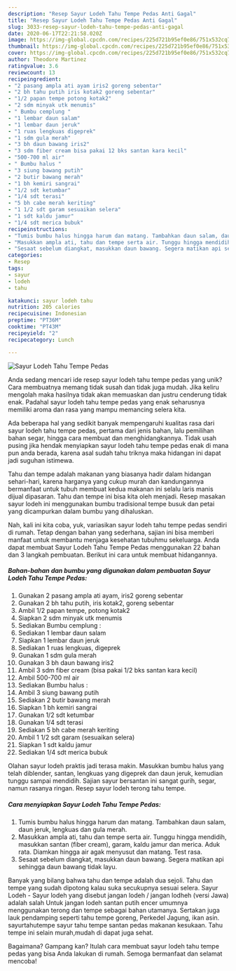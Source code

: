 ```yaml
---
description: "Resep Sayur Lodeh Tahu Tempe Pedas Anti Gagal"
title: "Resep Sayur Lodeh Tahu Tempe Pedas Anti Gagal"
slug: 3033-resep-sayur-lodeh-tahu-tempe-pedas-anti-gagal
date: 2020-06-17T22:21:58.020Z
image: https://img-global.cpcdn.com/recipes/225d721b95ef0e86/751x532cq70/sayur-lodeh-tahu-tempe-pedas-foto-resep-utama.jpg
thumbnail: https://img-global.cpcdn.com/recipes/225d721b95ef0e86/751x532cq70/sayur-lodeh-tahu-tempe-pedas-foto-resep-utama.jpg
cover: https://img-global.cpcdn.com/recipes/225d721b95ef0e86/751x532cq70/sayur-lodeh-tahu-tempe-pedas-foto-resep-utama.jpg
author: Theodore Martinez
ratingvalue: 3.6
reviewcount: 13
recipeingredient:
- "2 pasang ampla ati ayam iris2 goreng sebentar"
- "2 bh tahu putih iris kotak2 goreng sebentar"
- "1/2 papan tempe potong kotak2"
- "2 sdm minyak utk menumis"
- " Bumbu cemplung "
- "1 lembar daun salam"
- "1 lembar daun jeruk"
- "1 ruas lengkuas digeprek"
- "1 sdm gula merah"
- "3 bh daun bawang iris2"
- "3 sdm fiber cream bisa pakai 12 bks santan kara kecil"
- "500-700 ml air"
- " Bumbu halus "
- "3 siung bawang putih"
- "2 butir bawang merah"
- "1 bh kemiri sangrai"
- "1/2 sdt ketumbar"
- "1/4 sdt terasi"
- "5 bh cabe merah keriting"
- "1 1/2 sdt garam sesuaikan selera"
- "1 sdt kaldu jamur"
- "1/4 sdt merica bubuk"
recipeinstructions:
- "Tumis bumbu halus hingga harum dan matang. Tambahkan daun salam, daun jeruk, lengkuas dan gula merah."
- "Masukkan ampla ati, tahu dan tempe serta air. Tunggu hingga mendidih, masukkan santan (fiber cream), garam, kaldu jamur dan merica. Aduk rata. Diamkan hingga air agak menyusut dan matang. Test rasa."
- "Sesaat sebelum diangkat, masukkan daun bawang. Segera matikan api sehingga daun bawang tidak layu."
categories:
- Resep
tags:
- sayur
- lodeh
- tahu

katakunci: sayur lodeh tahu 
nutrition: 205 calories
recipecuisine: Indonesian
preptime: "PT36M"
cooktime: "PT43M"
recipeyield: "2"
recipecategory: Lunch

---
```



![Sayur Lodeh Tahu Tempe Pedas](https://img-global.cpcdn.com/recipes/225d721b95ef0e86/751x532cq70/sayur-lodeh-tahu-tempe-pedas-foto-resep-utama.jpg)

Anda sedang mencari ide resep sayur lodeh tahu tempe pedas yang unik? Cara membuatnya memang tidak susah dan tidak juga mudah. Jika keliru mengolah maka hasilnya tidak akan memuaskan dan justru cenderung tidak enak. Padahal sayur lodeh tahu tempe pedas yang enak seharusnya memiliki aroma dan rasa yang mampu memancing selera kita.

Ada beberapa hal yang sedikit banyak mempengaruhi kualitas rasa dari sayur lodeh tahu tempe pedas, pertama dari jenis bahan, lalu pemilihan bahan segar, hingga cara membuat dan menghidangkannya. Tidak usah pusing jika hendak menyiapkan sayur lodeh tahu tempe pedas enak di mana pun anda berada, karena asal sudah tahu triknya maka hidangan ini dapat jadi suguhan istimewa.

Tahu dan tempe adalah makanan yang biasanya hadir dalam hidangan sehari-hari, karena harganya yang cukup murah dan kandungannya bermanfaat untuk tubuh membuat kedua makanan ini selalu laris manis dijual dipasaran. Tahu dan tempe ini bisa kita oleh menjadi. Resep masakan sayur lodeh ini menggunakan bumbu tradisional tempe busuk dan petai yang dicampurkan dalam bumbu yang dihaluskan.


Nah, kali ini kita coba, yuk, variasikan sayur lodeh tahu tempe pedas sendiri di rumah. Tetap dengan bahan yang sederhana, sajian ini bisa memberi manfaat untuk membantu menjaga kesehatan tubuhmu sekeluarga. Anda dapat membuat Sayur Lodeh Tahu Tempe Pedas menggunakan 22 bahan dan 3 langkah pembuatan. Berikut ini cara untuk membuat hidangannya.

<!--inarticleads1-->

##### Bahan-bahan dan bumbu yang digunakan dalam pembuatan Sayur Lodeh Tahu Tempe Pedas:

1. Gunakan 2 pasang ampla ati ayam, iris2 goreng sebentar
1. Gunakan 2 bh tahu putih, iris kotak2, goreng sebentar
1. Ambil 1/2 papan tempe, potong kotak2
1. Siapkan 2 sdm minyak utk menumis
1. Sediakan  Bumbu cemplung :
1. Sediakan 1 lembar daun salam
1. Siapkan 1 lembar daun jeruk
1. Sediakan 1 ruas lengkuas, digeprek
1. Gunakan 1 sdm gula merah
1. Gunakan 3 bh daun bawang iris2
1. Ambil 3 sdm fiber cream (bisa pakai 1/2 bks santan kara kecil)
1. Ambil 500-700 ml air
1. Sediakan  Bumbu halus :
1. Ambil 3 siung bawang putih
1. Sediakan 2 butir bawang merah
1. Siapkan 1 bh kemiri sangrai
1. Gunakan 1/2 sdt ketumbar
1. Gunakan 1/4 sdt terasi
1. Sediakan 5 bh cabe merah keriting
1. Ambil 1 1/2 sdt garam (sesuaikan selera)
1. Siapkan 1 sdt kaldu jamur
1. Sediakan 1/4 sdt merica bubuk


Olahan sayur lodeh praktis jadi terasa makin. Masukkan bumbu halus yang telah diblender, santan, lengkuas yang digeprek dan daun jeruk, kemudian tunggu sampai mendidih. Sajian sayur bersantan ini sangat gurih, segar, namun rasanya ringan. Resep sayur lodeh terong tahu tempe. 

<!--inarticleads2-->

##### Cara menyiapkan Sayur Lodeh Tahu Tempe Pedas:

1. Tumis bumbu halus hingga harum dan matang. Tambahkan daun salam, daun jeruk, lengkuas dan gula merah.
1. Masukkan ampla ati, tahu dan tempe serta air. Tunggu hingga mendidih, masukkan santan (fiber cream), garam, kaldu jamur dan merica. Aduk rata. Diamkan hingga air agak menyusut dan matang. Test rasa.
1. Sesaat sebelum diangkat, masukkan daun bawang. Segera matikan api sehingga daun bawang tidak layu.


Banyak yang bilang bahwa tahu dan tempe adalah dua sejoli. Tahu dan tempe yang sudah dipotong kalau suka secukupnya sesuai selera. Sayur Lodeh - Sayur lodeh yang disebut jangan lodeh / jangan lodheh (versi Jawa) adalah salah Untuk jangan lodeh santan putih encer umumnya menggunakan terong dan tempe sebagai bahan utamanya. Sertakan juga lauk pendamping seperti tahu tempe goreng, Perkedel Jagung, ikan asin. sayurtahutempe sayur tahu tempe santan pedas makanan kesukaan. Tahu tempe ini selain murah,mudah di dapat juga sehat. 

Bagaimana? Gampang kan? Itulah cara membuat sayur lodeh tahu tempe pedas yang bisa Anda lakukan di rumah. Semoga bermanfaat dan selamat mencoba!
